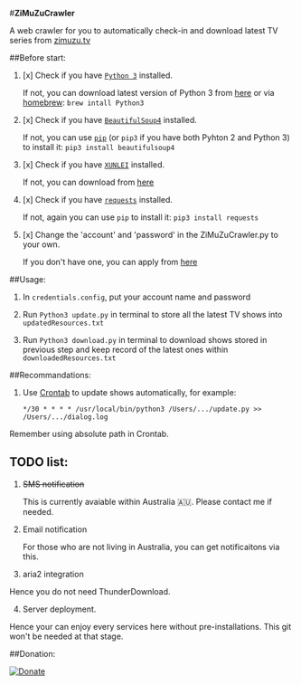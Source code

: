 #**ZiMuZuCrawler**

A web crawler for you to automatically check-in and download latest TV series from [zimuzu.tv](http://www.zimuzu.tv/)


##Before start:


1. [x] Check if you have [`Python 3`](https://docs.python.org/3/) installed. 
    
    If not, you can download latest version of Python 3 from [here](https://www.python.org/downloads/) 
    or via [homebrew](http://brew.sh/):
`brew intall Python3`


2. [x] Check if you have [`BeautifulSoup4`](https://www.crummy.com/software/BeautifulSoup/bs4/doc/) installed. 
    
    If not, you can use [`pip`](https://pip.pypa.io/en/latest/reference/pip_install/) (or `pip3` if you have both Pyhton 2 and Python 3) to install it:
`pip3 install beautifulsoup4`

3. [x] Check if you have [`XUNLEI`](http://www.xunlei.com/) installed.

    If not, you can download from [here](http://dl.xunlei.com/)

4. [x] Check if you have [`requests`](http://docs.python-requests.org/en/master/) installed. 
    
    If not, again you can use `pip` to install it:
`pip3 install requests`

5. [x] Change the 'account' and 'password' in the ZiMuZuCrawler.py to your own.

    If you don't have one, you can apply from [here](http://www.zimuzu.tv/user/reg)

##Usage:
1. In `credentials.config`, put your account name and password

2. Run `Python3 update.py` in terminal to store all the latest TV shows into `updatedResources.txt`
3. Run `Python3 download.py` in terminal to download shows stored in previous step and keep record of the latest ones within `downloadedResources.txt`


##Recommandations: 

    
1. Use [Crontab](http://www.adminschoice.com/crontab-quick-reference) to update shows automatically, for example:

	  `*/30 * * * * /usr/local/bin/python3 /Users/.../update.py >> /Users/.../dialog.log`

	
Remember using absolute path in Crontab.


## TODO list:
1. ~~SMS notification~~
    
    This is currently avaiable within Australia 🇦🇺. Please contact me if needed.
    
2. Email notification

    For those who are not living in Australia, you can get notificaitons via this.
    
3. aria2 integration

 Hence you do not need ThunderDownload.

4. Server deployment.

 Hence your can enjoy every services here without pre-installations. This git won't be needed at that stage. 

##Donation:

[![Donate](https://img.shields.io/badge/Donate-PayPal-green.svg)](https://www.paypal.me/DonggeLiu)

